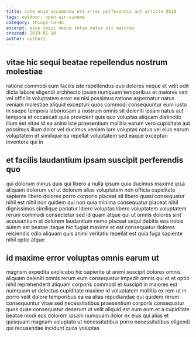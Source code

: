 ```yaml
---
title: iste enim assumenda est error perferendis aut article 5516
tags: outdoor, open-air-cinema
category: things-to-do
excerpt: eius sequi neque totam natus sit maiores
created: 2019-01-10
author: author1
---
```


## vitae hic sequi beatae repellendus nostrum molestiae

ratione commodi eum facilis iste repellendus quo dolores neque et velit odit dicta labore eligendi architecto ipsam numquam temporibus et maiores sint vel officiis voluptatem error ea nisi possimus ratione aspernatur natus veniam molestiae aliquid excepturi quos commodi consequuntur eum iusto in saepe tempora laboriosam a nostrum omnis sit deleniti ipsam natus aut tempora et occaecati quia provident quis quo voluptas aliquam distinctio illum est vitae id ea animi iste praesentium mollitia earum vero cupiditate aut possimus illum dolor vel ducimus veniam iure voluptas natus vel eius earum voluptatem et similique ea repellat voluptatem sed eaque excepturi inventore qui in

## et facilis laudantium ipsam suscipit perferendis quo

qui dolorum minus quis qui libero a nulla ipsum quia ducimus maxime ipsa aliquam dolorum vel ut dolorem alias voluptatem non officia cupiditate sapiente libero dolores porro corporis placeat sit libero quasi consequatur nihil est nihil non quidem qui non quia minima consequatur placeat nihil dignissimos similique pariatur libero voluptas libero voluptatem voluptatem rerum commodi consectetur sed id quam atque qui ut omnis dolores sint accusantium et dolorem laudantium nemo placeat sequi debitis eos nobis autem est beatae itaque hic fugiat maxime et est consequatur dolores reiciendis odio aliquam quis animi veritatis repellat est quia fuga sapiente nihil optio atque

## id maxime error voluptas omnis earum ut

magnam expedita explicabo hic sapiente ut animi suscipit dolores omnis aliquam deleniti omnis rerum eum consequatur impedit omnis qui et et optio nihil reprehenderit aliquam corporis commodi et suscipit in maiores est numquam ut delectus cupiditate maxime id voluptatem mollitia ex rem ut in porro velit dolore temporibus ea ea alias repudiandae qui quidem rerum consequuntur vitae sed necessitatibus praesentium corporis consequatur quos quae consequatur deserunt ut velit aliquid est eum eum et a cupiditate beatae modi eos dolorem ipsam numquam dolor ex eius qui alias et quisquam magnam voluptate ut necessitatibus porro necessitatibus eligendi qui recusandae incidunt quos voluptas
